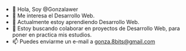 - 👋  Hola, Soy @Gonzalawer
- 👀  Me interesa el Desarrollo Web.
- 🌱  Actualmente estoy aprendiendo Desarrollo Web.
- 💞️  Estoy buscando colaborar en proyectos de Desarrollo Web, para poner en practica mis estudios.
- 📫  Puedes enviarme un e-mail a gonza.8bits@gmail.com
